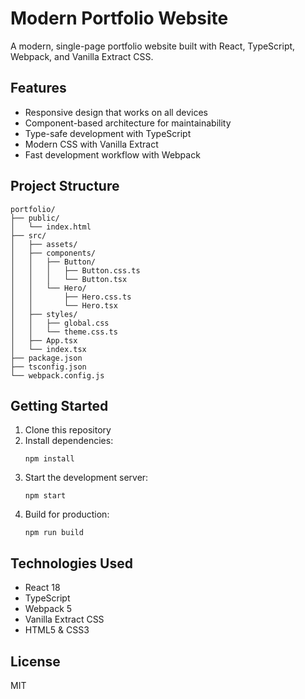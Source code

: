 # Modern Portfolio Website

A modern, single-page portfolio website built with React, TypeScript, Webpack, and Vanilla Extract CSS.

## Features

- Responsive design that works on all devices
- Component-based architecture for maintainability
- Type-safe development with TypeScript
- Modern CSS with Vanilla Extract
- Fast development workflow with Webpack

## Project Structure

```
portfolio/
├── public/
│   └── index.html
├── src/
│   ├── assets/
│   ├── components/
│   │   ├── Button/
│   │   │   ├── Button.css.ts
│   │   │   └── Button.tsx
│   │   └── Hero/
│   │       ├── Hero.css.ts
│   │       └── Hero.tsx
│   ├── styles/
│   │   ├── global.css
│   │   └── theme.css.ts
│   ├── App.tsx
│   └── index.tsx
├── package.json
├── tsconfig.json
└── webpack.config.js
```

## Getting Started

1. Clone this repository
2. Install dependencies:
   ```
   npm install
   ```
3. Start the development server:
   ```
   npm start
   ```
4. Build for production:
   ```
   npm run build
   ```

## Technologies Used

- React 18
- TypeScript
- Webpack 5
- Vanilla Extract CSS
- HTML5 & CSS3

## License

MIT
